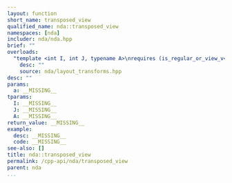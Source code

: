 ```yaml
---
layout: function
short_name: transposed_view
qualified_name: nda::transposed_view
namespaces: [nda]
includer: nda/nda.hpp
brief: ""
overloads:
  "template <int I, int J, typename A>\nrequires (is_regular_or_view_v<std::decay_t<A>>)\nauto transposed_view(A && a)":
    desc: ""
    source: nda/layout_transforms.hpp
desc: ""
params:
  a: __MISSING__
tparams:
  I: __MISSING__
  J: __MISSING__
  A: __MISSING__
return_value: __MISSING__
example:
  desc: __MISSING__
  code: __MISSING__
see-also: []
title: nda::transposed_view
permalink: /cpp-api/nda/transposed_view
parent: nda
...
```


